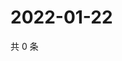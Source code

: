 # 2022-01-22

共 0 条

<!-- BEGIN WEIBO -->
<!-- 最后更新时间 Sat Jan 22 2022 17:00:53 GMT+0800 (China Standard Time) -->

<!-- END WEIBO -->
